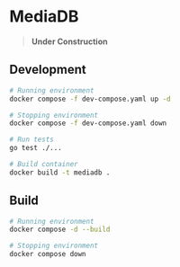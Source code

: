 # MediaDB

> **Under Construction**

## Development

```bash
# Running environment
docker compose -f dev-compose.yaml up -d

# Stopping environment
docker compose -f dev-compose.yaml down

# Run tests
go test ./...

# Build container
docker build -t mediadb .
```

## Build

```bash
# Running environment
docker compose -d --build

# Stopping environment
docker compose down
```

